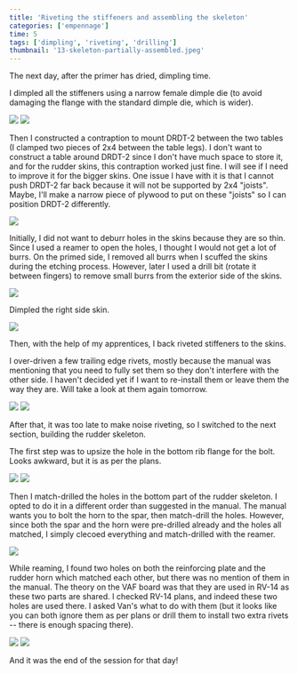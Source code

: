 ```yaml
---
title: 'Riveting the stiffeners and assembling the skeleton'
categories: ['empennage']
time: 5
tags: ['dimpling', 'riveting', 'drilling']
thumbnail: '13-skeleton-partially-assembled.jpeg'
---
```


The next day, after the primer has dried, dimpling time.

<!-- more -->

I dimpled all the stiffeners using a narrow female dimple die (to avoid damaging the flange with the standard dimple die, which is wider).

![](0-narrow-dimple-die.jpeg)
![](1-right-stiffeners-dimpled.jpeg)

Then I constructed a contraption to mount DRDT-2 between the two tables (I clamped two pieces of 2x4 between the table legs). I don't want to construct a table around DRDT-2 since I don't have much space to store it, and for the rudder skins, this contraption worked just fine. I will see if I need to improve it for the bigger skins. One issue I have with it is that I cannot push DRDT-2 far back because it will not be supported by 2x4 "joists". Maybe, I'll make a narrow piece of plywood to put on these "joists" so I can position DRDT-2 differently.

![](3-drdt-2-contraption.jpeg)

Initially, I did not want to deburr holes in the skins because they are so thin. Since I used a reamer to open the holes, I thought I would not get a lot of burrs. On the primed side, I removed all burrs when I scuffed the skins during the etching process. However, later I used a drill bit (rotate it between fingers) to remove small burrs from the exterior side of the skins.

![](4-deburring.jpeg)

Dimpled the right side skin.

![](5-right-skin-dimpled.jpeg)

Then, with the help of my apprentices, I back riveted stiffeners to the skins.

I over-driven a few trailing edge rivets, mostly because the manual was mentioning that you need to fully set them so they don't interfere with the other side. I haven't decided yet if I want to re-install them or leave them the way they are. Will take a look at them again tomorrow.

![](6-inserting-rivets.jpeg)
![](7-stiffeners-riveted.jpeg)

After that, it was too late to make noise riveting, so I switched to the next section, building the rudder skeleton.

The first step was to upsize the hole in the bottom rib flange for the bolt. Looks awkward, but it is as per the plans.

![](8-upsizing-the-hole.jpeg)
![](10-upsized-hole-2.jpeg)

Then I match-drilled the holes in the bottom part of the rudder skeleton. I opted to do it in a different order than suggested in the manual. The manual wants you to bolt the horn to the spar, then match-drill the holes. However, since both the spar and the horn were pre-drilled already and the holes all matched, I simply clecoed everything and match-drilled with the reamer.

![](13-skeleton-partially-assembled.jpeg)

While reaming, I found two holes on both the reinforcing plate and the rudder horn which matched each other, but there was no mention of them in the manual. The theory on the VAF board was that they are used in RV-14 as these two parts are shared. I checked RV-14 plans, and indeed these two holes are used there. I asked Van's what to do with them (but it looks like you can both ignore them as per plans or drill them to install two extra rivets -- there is enough spacing there).

![](11-two-extra-holes.jpeg)
![](12-two-extra-holes-horn.jpeg)

And it was the end of the session for that day!